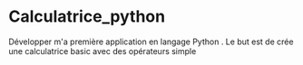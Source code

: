 # Calculatrice_python

Développer m'a première application en langage Python . Le but est de crée une calculatrice basic avec des opérateurs simple
